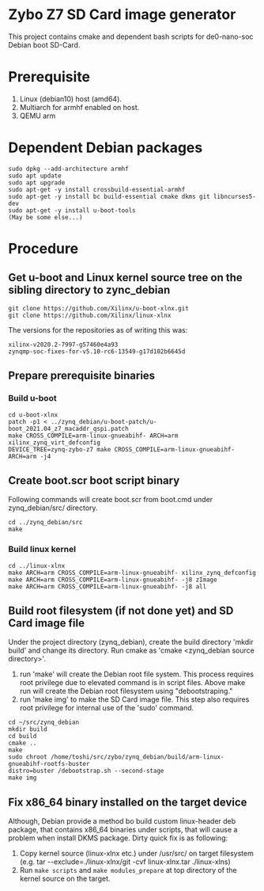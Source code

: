 Zybo Z7 SD Card image generator
=====

This project contains cmake and dependent bash scripts for de0-nano-soc Debian boot SD-Card.

 Prerequisite
===============

1. Linux (debian10) host (amd64).
2. Multiarch for armhf enabled on host.
3. QEMU arm

 Dependent Debian packages
===========================

```
sudo dpkg --add-architecture armhf
sudo apt update
sudo apt upgrade
sudo apt-get -y install crossbuild-essential-armhf
sudo apt-get -y install bc build-essential cmake dkms git libncurses5-dev
sudo apt-get -y install u-boot-tools
(May be some else...)
```

 Procedure
===========================

## Get u-boot and Linux kernel source tree on the sibling directory to zync_debian

```shell
git clone https://github.com/Xilinx/u-boot-xlnx.git
git clone https://github.com/Xilinx/linux-xlnx
```

The versions for the repositories as of writing this was:
```
xilinx-v2020.2-7997-g57460e4a93
zynqmp-soc-fixes-for-v5.10-rc6-13549-g17d102b6645d
```

## Prepare prerequisite binaries

### Build u-boot

```shell
cd u-boot-xlnx
patch -p1 < ../zynq_debian/u-boot-patch/u-boot_2021.04_z7_macaddr_qspi.patch
make CROSS_COMPILE=arm-linux-gnueabihf- ARCH=arm xilinx_zynq_virt_defconfig
DEVICE_TREE=zynq-zybo-z7 make CROSS_COMPILE=arm-linux-gnueabihf- ARCH=arm -j4
```

## Create boot.scr boot script binary

Following commands will create boot.scr from boot.cmd under zynq_debian/src/ directory.

```shell
cd ../zynq_debian/src
make
```

### Build linux kernel

```shell
cd ../linux-xlnx
make ARCH=arm CROSS_COMPILE=arm-linux-gnueabihf- xilinx_zynq_defconfig
make ARCH=arm CROSS_COMPILE=arm-linux-gnueabihf- -j8 zImage
make ARCH=arm CROSS_COMPILE=arm-linux-gnueabihf- -j8 all
```

## Build root filesystem (if not done yet) and SD Card image file

Under the project directory (zynq_debian), create the build directory 'mkdir build' and change its directory.
Run cmake as 'cmake <zynq_debian source directory>'.

1. run 'make' will create the Debian root file system.  This process requires root privilege due to elevated command is in script files.
Above make run will create the Debian root filesystem using "debootstraping."
1. run 'make img' to make the SD Card image file.  This step also requires root privilege for internal use of the 'sudo' command.

```shell
cd ~/src/zynq_debian
mkdir build
cd build
cmake ..
make
sudo chroot /home/toshi/src/zybo/zynq_debian/build/arm-linux-gnueabihf-rootfs-buster
distro=buster /debootstrap.sh --second-stage
make img
```

## Fix x86_64 binary installed on the target device

Although, Debian provide a method bo build custom linux-header deb package, that contains x86_64 binaries under scripts, that will cause a problem when install DKMS package.  Dirty quick fix is as following:

1. Copy kernel source (linux-xlnx etc.) under /usr/src/ on target filesystem (e.g. tar --exclude=./linux-xlnx/git -cvf linux-xlnx.tar ./linux-xlns)
2. Run ```make scripts``` and ```make modules_prepare``` at top directory of the kernel source on the target.
